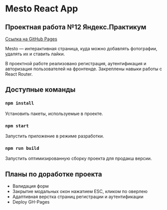 # Mesto React App

## Проектная работа №12 Яндекс.Практикум

[Ссылка на GitHub Pages](https://nikolskii.github.io/react-mesto-auth/)

Mesto — интерактивная страница, куда можно добавлять фотографии, удалять их и ставить лайки.

В проектной работе реализовано регистрация, аутентификация и авторизация пользователей на фронтенде. Закреплены навыки работы с React Router.

## Доступные команды

### `npm install`

Установить пакеты, используемые в проекте.

### `npm start`

Запустить приложение в режиме разработки.

### `npm run build`

Запустить оптимизированную сборку проекта для продакш версии.

## Планы по доработке проекта

- Валидация форм
- Закрытие модальных окон нажатием ESC, кликом по оверлею
- Адаптивная верстка страниц регистрации и аутентификации
- Deploy GH-Pages
